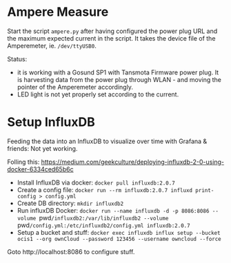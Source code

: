 # Ampere Measure

Start the script `ampere.py` after having configured the power plug URL and the maximum
expected current in the script. It takes the device file of the Amperemeter, ie. `/dev/ttyUSB0`.

Status:
- it is working with a Gosund SP1 with Tansmota Firmware power plug. It is harvesting data from the power plug through WLAN - and moving the pointer of the Amperemeter accordingly.
- LED light is not yet properly set according to the current.

# Setup InfluxDB

Feeding the data into an InfluxDB to visualize over time with Grafana & friends: Not yet working.

Folling this: https://medium.com/geekculture/deploying-influxdb-2-0-using-docker-6334ced65b6c

- Install InfluxDB via docker: `docker pull influxdb:2.0.7`
- Create a config file: `docker run --rm influxdb:2.0.7 influxd print-config > config.yml`
- Create DB directory: `mkdir influxdb2`
- Run influxDB Docker: `docker run --name influxdb -d -p 8086:8086 --volume `pwd`/influxdb2:/var/lib/influxdb2 --volume `pwd`/config.yml:/etc/influxdb2/config.yml influxdb:2.0.7`
- Setup a bucket and stuff: `docker exec influxdb influx setup --bucket ocis1 --org ownCloud --password 123456 --username owncloud --force`

Goto http://localhost:8086 to configure stuff.
